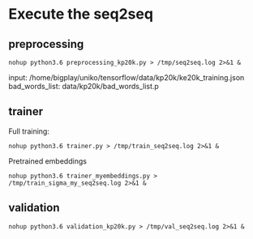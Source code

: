 # Execute the seq2seq

## preprocessing

```
nohup python3.6 preprocessing_kp20k.py > /tmp/seq2seq.log 2>&1 &
```

input: /home/bigplay/uniko/tensorflow/data/kp20k/ke20k_training.json
bad_words_list: data/kp20k/bad_words_list.p

## trainer

Full training:
```
nohup python3.6 trainer.py > /tmp/train_seq2seq.log 2>&1 &
```
Pretrained embeddings
```
nohup python3.6 trainer_myembeddings.py > /tmp/train_sigma_my_seq2seq.log 2>&1 &
```

## validation

```
nohup python3.6 validation_kp20k.py > /tmp/val_seq2seq.log 2>&1 &
```
